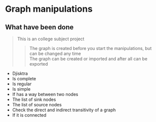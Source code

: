 # Graph manipulations

## What have been done

> This is an college subject project
> > The graph is created before you start the manipulations, but can be changed any time \
> > The graph can be created or imported and after all can be exported

- Djisktra
- Is complete
- Is regular
- Is simple
- If has a way between two nodes
- The list of sink nodes
- The list of source nodes
- Check the direct and indirect transitivity of a graph
- If it is connected
  
